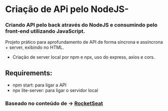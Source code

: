 # Criação de APi pelo NodeJS-

### Criando API pelo back através do NodeJS e consumindo pelo front-end utilizando JavaScript.

Projeto prático para aprofundamento de API de forma síncrona e assíncrona + server, exibindo no HTML.

- Criação de server local por npm e npx, uso do express, axios e cors.

## Requirements:
- npm start: para ligar a API
- npx lite-server: para ligar o servidor local 

### Baseado no conteúdo de -> [RocketSeat](https://www.youtube.com/watch?v=vYlz3SmNXQQ)
